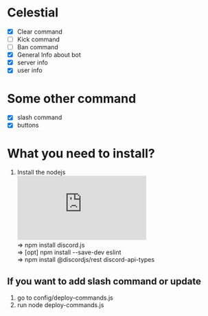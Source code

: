 # Celestial
* [x] Clear command
* [ ] Kick command
* [ ] Ban command
* [x] General Info about bot
* [x] server info
* [x] user info

# Some other command
* [x] slash command
* [x] buttons

# What you need to install? <br />
1. Install the nodejs  
![NodeJS](https://img.shields.io/node/v/discord.js?style=for-the-badge) <br />
=> npm install discord.js <br />
=> [opt] npm install --save-dev eslint <br />
=> npm install @discordjs/rest discord-api-types <br />

## If you want to add slash command or update <br />
1) go to config/deploy-commands.js
2) run node deploy-commands.js
